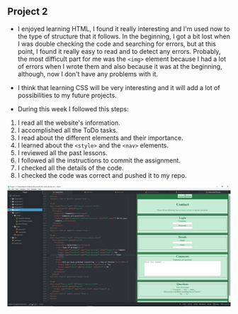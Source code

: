 ## Project 2

+ I enjoyed learning HTML, I found it really interesting and I'm used now to the type of structure that it follows. In the beginning, I got a bit lost when I was double checking the code and searching for errors, but at this point, I found it really easy to read and to detect any errors. Probably, the most difficult part for me was the `<img>` element because I had a lot of errors when I wrote them and also because it was at the beginning, although, now I don't have any problems with it.

+ I think that learning CSS will be very interesting and it will add a lot of possibilities to my future projects.

+ During this week I followed this steps:
 1. I read all the website's information.
 2. I accomplished all the ToDo tasks.
 3. I read about the different elements and their importance.
 4. I learned about the `<style>` and the `<nav>` elements.
 5. I reviewed all the past lessons.
 4. I followed all the instructions to commit the assignment.
 5. I checked all the details of the code.
 6. I checked the code was correct and pushed it to my repo.


![Image of my Atom editor](./images/screenshot.jpg)
